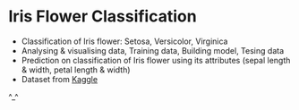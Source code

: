 # Iris Flower Classification 

- Classification of Iris flower: Setosa, Versicolor, Virginica
- Analysing & visualising data, Training data, Building model, Tesing data
- Prediction on classification of Iris flower using its attributes
  (sepal length & width, petal length & width)
- Dataset from [Kaggle](https://www.kaggle.com/datasets/arshid/iris-flower-dataset)

^_^

